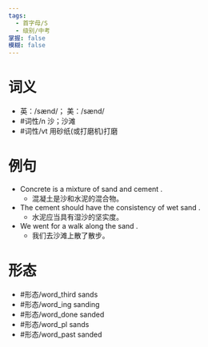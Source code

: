 ```yaml
---
tags:
  - 首字母/S
  - 级别/中考
掌握: false
模糊: false
---
```

# 词义
- 英：/sænd/； 美：/sænd/
- #词性/n  沙；沙滩
- #词性/vt  用砂纸(或打磨机)打磨
# 例句
- Concrete is a mixture of sand and cement .
	- 混凝土是沙和水泥的混合物。
- The cement should have the consistency of wet sand .
	- 水泥应当具有湿沙的坚实度。
- We went for a walk along the sand .
	- 我们去沙滩上散了散步。
# 形态
- #形态/word_third sands
- #形态/word_ing sanding
- #形态/word_done sanded
- #形态/word_pl sands
- #形态/word_past sanded
